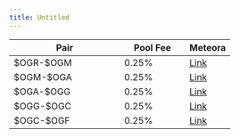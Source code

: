 ```yaml
---
title: Untitled
---
```


<table><thead><tr><th width="182">Pair</th><th width="101">Pool Fee</th><th>Meteora</th></tr></thead><tbody><tr><td>$OGR-$OGM</td><td>0.25%</td><td><a href="https://app.meteora.ag/pools/2AgNv1QxFeSTga6BwKAcSxwxRfcnNv2PmsrMZv3oGCDA">Link</a></td></tr><tr><td>$OGM-$OGA</td><td>0.25%</td><td><a href="https://app.meteora.ag/pools/J8jDcJ85BBU6ev9msN4Bvz8r57hm5iYnwedes8EX7pGV">Link</a></td></tr><tr><td>$OGA-$OGG</td><td>0.25%</td><td><a href="https://app.meteora.ag/pools/CAgJYrdcVMCgYJM7vD9U1bcuMDgnN6D66vmuJLHPB8YY">Link</a></td></tr><tr><td>$OGG-$OGC</td><td>0.25%</td><td><a href="https://app.meteora.ag/pools/BXW3Ybme7j8xPodsvBySc73iGG6zoZ3YxnE3u27dUxXd">Link</a></td></tr><tr><td>$OGC-$OGF</td><td>0.25%</td><td><a href="https://app.meteora.ag/pools/X6vtmJzEjbZMnEcmjwfa839o5oDaxGdacucVSRcErDN">Link</a></td></tr></tbody></table>
